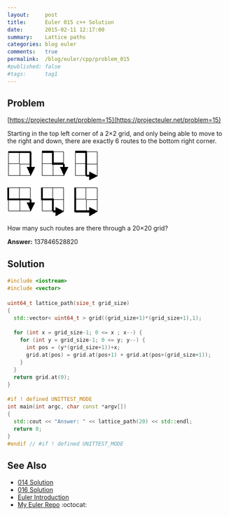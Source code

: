 ```yaml
---
layout:     post
title:      Euler 015 c++ Solution
date:       2015-02-11 12:17:00
summary:    Lattice paths
categories: blog euler
comments:   true
permalink:  /blog/euler/cpp/problem_015
#published: false
#tags:      tag1
---
```


## Problem

[https://projecteuler.net/problem=15](https://projecteuler.net/problem=15)

Starting in the top left corner of a 2×2 grid, and only being able to move to the right and down, there are exactly 6 routes to the bottom right corner.

<img src="/images/p015.gif" alt="Euler 015"/>

How many such routes are there through a 20×20 grid?

**Answer:** 137846528820

## Solution

``` cpp
#include <iostream>
#include <vector>

uint64_t lattice_path(size_t grid_size)
{
  std::vector< uint64_t > grid((grid_size+1)*(grid_size+1),1);

  for (int x = grid_size-1; 0 <= x ; x--) {
    for (int y = grid_size-1; 0 <= y; y--) {
      int pos = (y*(grid_size+1))+x;
      grid.at(pos) = grid.at(pos+1) + grid.at(pos+(grid_size+1));
    }
  }
  return grid.at(0);
}

#if ! defined UNITTEST_MODE
int main(int argc, char const *argv[])
{
  std::cout << "Answer: " << lattice_path(20) << std::endl;
  return 0;
}
#endif // #if ! defined UNITTEST_MODE
```

## See Also
* [014 Solution]({{site.baseurl}}/blog/euler/cpp/problem_014)
* [016 Solution]({{site.baseurl}}/blog/euler/cpp/problem_016)
* [Euler Introduction]({{site.baseurl}}/blog/euler/introduction)
* [My Euler Repo](https://github.com/tvarley/euler) :octocat:
